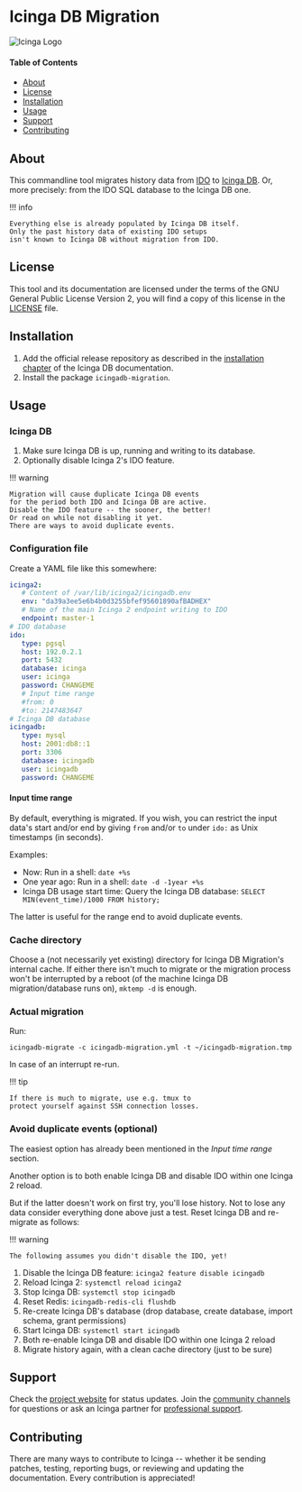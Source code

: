 # Icinga DB Migration

![Icinga Logo]

#### Table of Contents

- [About](#about)
- [License](#license)
- [Installation](#installation)
- [Usage](#usage)
- [Support](#support)
- [Contributing](#contributing)

## About

This commandline tool migrates history data from [IDO] to [Icinga DB].
Or, more precisely: from the IDO SQL database to the Icinga DB one.

!!! info

    Everything else is already populated by Icinga DB itself.
    Only the past history data of existing IDO setups
    isn't known to Icinga DB without migration from IDO.

## License

This tool and its documentation are licensed under the terms
of the GNU General Public License Version 2,
you will find a copy of this license in the [LICENSE] file.

## Installation

1. Add the official release repository as described
   in the [installation chapter] of the Icinga DB documentation.
2. Install the package `icingadb-migration`.

## Usage

### Icinga DB

1. Make sure Icinga DB is up, running and writing to its database.
2. Optionally disable Icinga 2's IDO feature.

!!! warning

    Migration will cause duplicate Icinga DB events
    for the period both IDO and Icinga DB are active.
    Disable the IDO feature -- the sooner, the better!
    Or read on while not disabling it yet.
    There are ways to avoid duplicate events.

### Configuration file

Create a YAML file like this somewhere:

```yaml
icinga2:
   # Content of /var/lib/icinga2/icingadb.env
   env: "da39a3ee5e6b4b0d3255bfef95601890afBADHEX"
   # Name of the main Icinga 2 endpoint writing to IDO
   endpoint: master-1
# IDO database
ido:
   type: pgsql
   host: 192.0.2.1
   port: 5432
   database: icinga
   user: icinga
   password: CHANGEME
   # Input time range
   #from: 0
   #to: 2147483647
# Icinga DB database
icingadb:
   type: mysql
   host: 2001:db8::1
   port: 3306
   database: icingadb
   user: icingadb
   password: CHANGEME
```

#### Input time range

By default, everything is migrated. If you wish, you can restrict the input
data's start and/or end by giving `from` and/or `to` under `ido:` as Unix
timestamps (in seconds).

Examples:

* Now: Run in a shell: `date +%s`
* One year ago: Run in a shell: `date -d -1year +%s`
* Icinga DB usage start time: Query the Icinga DB database:
  `SELECT MIN(event_time)/1000 FROM history;`

The latter is useful for the range end to avoid duplicate events.

### Cache directory

Choose a (not necessarily yet existing) directory for Icinga DB Migration's
internal cache. If either there isn't much to migrate or the migration
process won't be interrupted by a reboot (of the machine
Icinga DB migration/database runs on), `mktemp -d` is enough.

### Actual migration

Run:

```shell
icingadb-migrate -c icingadb-migration.yml -t ~/icingadb-migration.tmp
```

In case of an interrupt re-run.

!!! tip

    If there is much to migrate, use e.g. tmux to
    protect yourself against SSH connection losses.

### Avoid duplicate events (optional)

The easiest option has already been mentioned in the _Input time range_ section.

Another option is to both enable Icinga DB
and disable IDO within one Icinga 2 reload.

But if the latter doesn't work on first try, you'll lose history.
Not to lose any data consider everything done above just a test.
Reset Icinga DB and re-migrate as follows:

!!! warning

    The following assumes you didn't disable the IDO, yet!

1. Disable the Icinga DB feature: `icinga2 feature disable icingadb`
2. Reload Icinga 2: `systemctl reload icinga2`
3. Stop Icinga DB: `systemctl stop icingadb`
4. Reset Redis: `icingadb-redis-cli flushdb`
5. Re-create Icinga DB's database
   (drop database, create database, import schema, grant permissions)
6. Start Icinga DB: `systemctl start icingadb`
7. Both re-enable Icinga DB and disable IDO within one Icinga 2 reload
8. Migrate history again, with a clean cache directory (just to be sure)

## Support

Check the [project website] for status updates. Join the [community channels]
for questions or ask an Icinga partner for [professional support].

## Contributing

There are many ways to contribute to Icinga -- whether it be sending patches,
testing, reporting bugs, or reviewing and updating the documentation. Every
contribution is appreciated!


[Icinga Logo]: https://icinga.com/wp-content/uploads/2014/06/icinga_logo.png
[IDO]: https://icinga.com/docs/icinga-2/latest/doc/14-features/#ido-database-db-ido
[Icinga DB]: https://icinga.com/docs/icinga-db/latest/doc/01-About/
[LICENSE]: ./LICENSE
[installation chapter]: https://icinga.com/docs/icingadb/latest/doc/02-Installation/
[project website]: https://icinga.com
[community channels]: https://icinga.com/community/
[professional support]: https://icinga.com/support/
